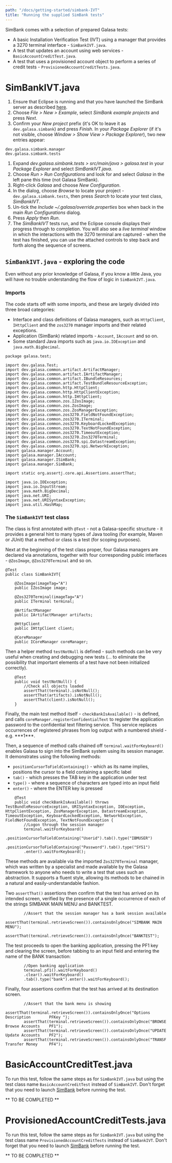 ```yaml
---
path: "/docs/getting-started/simbank-IVT"
title: "Running the supplied SimBank tests"
---
```

SimBank comes with a selection of prepared Galasa tests:

- A basic Installation Verification Test (IVT) using a manager that provides a 3270 terminal interface - `SimBankIVT.java`.
- A test that updates an account using web services - `BasicAccountCreditTest.java`.
- A test that uses a provisioned account object to perform a series of credit tests - `ProvisionedAccountCreditTests.java`.

# SimBankIVT.java
1. Ensure that Eclipse is running and that you have launched the SimBank server as described [here](/docs/getting-started/simbank).
1. Choose *File > New > Example*, select *SimBank example projects* and press *Next*.
1. Confirm your *New project* prefix (it's OK to leave it as `dev.galasa.simbank`) and press *Finish*. In your *Package Explorer* (if it's not visible, choose *Window > Show View > Package Explorer*), two new entries appear:
```
dev.galasa.simbank.manager
dev.galasa.simbank.tests 
```
1. Expand *dev.galasa.simbank.tests > src/main/java > galasa.test* in your *Package Explorer* and select *SimBankIVT.java*.
1. Choose *Run > Run Configurations* and look for and select *Galasa* in the left pane this time (not Galasa SimBank).
1. Right-click *Galasa* and choose *New Configuration*.
1. In the dialog, choose *Browse* to locate your project - `dev.galasa.simbank.tests`, then press *Search* to locate your test class, *SimBankIVT*.
1. Un-tick the *Include ~/.galasa/override.properties* box when back in the main *Run Configurations* dialog.
1. Press *Apply* then *Run*.
1. The *SimBankIVT* tests run, and the Eclipse console displays their progress through to completion. You will also see a *live terminal* window in which the interactions with the 3270 terminal are captured - when the test has finished, you can use the attached controls to step back and forth along the sequence of screens.

## `SimBankIVT.java` - exploring the code
Even without any prior knowledge of Galasa, if you know a little Java, you will have no trouble understanding the flow of logic in `SimBankIVT.java`.

### Imports
The code starts off with some imports, and these are largely divided into three broad categories:

* Interface and class definitions of Galasa managers, such as `HttpClient`, `IHttpClient` and the `zos3270` manager imports and their related exceptions.
* Application (SimBank) related imports - `Account`, `IAccount` and so on.
* Some standard Java imports such as `java.io.IOException` and `java.math.BigDecimal`.

```
package galasa.test;

import dev.galasa.Test;
import dev.galasa.common.artifact.ArtifactManager;
import dev.galasa.common.artifact.IArtifactManager;
import dev.galasa.common.artifact.IBundleResources;
import dev.galasa.common.artifact.TestBundleResourceException;
import dev.galasa.common.http.HttpClient;
import dev.galasa.common.http.HttpClientException;
import dev.galasa.common.http.IHttpClient;
import dev.galasa.common.zos.IZosImage;
import dev.galasa.common.zos.ZosImage;
import dev.galasa.common.zos.ZosManagerException;
import dev.galasa.common.zos3270.FieldNotFoundException;
import dev.galasa.common.zos3270.ITerminal;
import dev.galasa.common.zos3270.KeyboardLockedException;
import dev.galasa.common.zos3270.TextNotFoundException;
import dev.galasa.common.zos3270.TimeoutException;
import dev.galasa.common.zos3270.Zos3270Terminal;
import dev.galasa.common.zos3270.spi.DatastreamException;
import dev.galasa.common.zos3270.spi.NetworkException;
import galasa.manager.Account;
import galasa.manager.IAccount;
import galasa.manager.ISimBank;
import galasa.manager.SimBank;

import static org.assertj.core.api.Assertions.assertThat;

import java.io.IOException;
import java.io.InputStream;
import java.math.BigDecimal;
import java.net.URI;
import java.net.URISyntaxException;
import java.util.HashMap;
```

### The `SimBankIVT` test class
The class is first annotated with `@Test` - not a Galasa-specific structure - it provides a general hint to many types of Java tooling (for example, Maven or JUnit) that a method or class is a test (for scoping purposes).

Next at the beginning of the test class proper, four Galasa managers are declared via annotations, together with four corresponding public interfaces - `@ZosImage`, `@Zos3270Terminal` and so on.

```
@Test
public class SimBankIVT{ 

    @ZosImage(imageTag="A")
    public IZosImage image;

    @Zos3270Terminal(imageTag="A")
    public ITerminal terminal;

    @ArtifactManager
    public IArtifactManager artifacts;

    @HttpClient
    public IHttpClient client;

    @CoreManager
    public ICoreManager coreManager;
```

Then a helper method `testNotNull` is defined - such methods can be very useful when creating and debugging new tests (... to eliminate the possibility that important elements of a test have not been initialized correctly).

```
    @Test
    public void testNotNull() {
        //Check all objects loaded
        assertThat(terminal).isNotNull();
        assertThat(artifacts).isNotNull();
        assertThat(client).isNotNull();
    }
```

Finally, the main test method itself - `checkBankIsAvailable()` - is defined, and calls `coreManager.registerConfidentialText` to register the application password to the confidential text filtering service. This service replaces occurrences of registered phrases from log output with a numbered shield - e.g. \*\*\*1\*\*\*.

Then, a sequence of method calls chained off `terminal.waitForKeyboard()` enables Galasa to sign into the SimBank system using its session manager. It demonstrates using the following methods:

* `positionCursorToFieldContaining()` - which as its name implies, positions the cursor to a field containing a specific label
* `tab()` - which presses the TAB key in the application under test
* `type()` - where a sequence of characters are typed into an input field
* `enter()` - where the ENTER key is pressed
```
    @Test
    public void checkBankIsAvailable() throws TestBundleResourceException, URISyntaxException, IOException, HttpClientException, ZosManagerException, DatastreamException, TimeoutException, KeyboardLockedException, NetworkException, FieldNotFoundException, TextNotFoundException {
    	//Logon through the session manager
    	terminal.waitForKeyboard()
        .positionCursorToFieldContaining("Userid").tab().type("IBMUSER")
        .positionCursorToFieldContaining("Password").tab().type("SYS1")
        .enter().waitForKeyboard();
```

These methods are available via the imported `Zos3270Terminal` manager, which was written by a specialist and made available by the Galasa framework to anyone who needs to write a test that uses such an abstraction. It supports a fluent style, allowing its methods to be chained in a natural and easily-understandable fashion.

Two `assertThat()` assertions then confirm that the test has arrived on its intended screen, verified by the presence of a single occurrence of each of the strings SIMBANK MAIN MENU and BANKTEST.
```
    	//Assert that the session manager has a bank session available
        assertThat(terminal.retrieveScreen()).containsOnlyOnce("SIMBANK MAIN MENU");
    	assertThat(terminal.retrieveScreen()).containsOnlyOnce("BANKTEST");
```
The test proceeds to open the banking application, pressing the PF1 key and clearing the screen, before tabbing to an input field and entering the name of the BANK transaction:
```
        //Open banking application
        terminal.pf1().waitForKeyboard()
        .clear().waitForKeyboard()
        .tab().type("bank").enter().waitForKeyboard();
```
Finally, four assertions confirm that the test has arrived at its destination screen.
```
        //Assert that the bank menu is showing
        assertThat(terminal.retrieveScreen()).containsOnlyOnce("Options     Description        PFKey ");
        assertThat(terminal.retrieveScreen()).containsOnlyOnce("BROWSE      Browse Accounts    PF1");
        assertThat(terminal.retrieveScreen()).containsOnlyOnce("UPDATE      Update Accounts    PF2");
        assertThat(terminal.retrieveScreen()).containsOnlyOnce("TRANSF      Transfer Money     PF4");
```

# BasicAccountCreditTest.java
To run this test, follow the same steps as for `SimBankIVT.java` but using the test class name `BasicAccountCreditTest` instead of `SimBankIVT`. Don't forget that you need to launch [SimBank](/docs/getting-started/simbank) before running the test.

** TO BE COMPLETED **

# ProvisionedAccountCreditTests.java
To run this test, follow the same steps as for `SimBankIVT.java` but using the test class name `ProvisionedAccountCreditTests` instead of `SimBankIVT`. Don't forget that you need to launch [SimBank](/docs/getting-started/simbank) before running the test.

** TO BE COMPLETED **